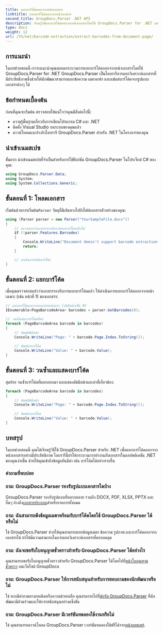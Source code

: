 ```yaml
---
title: แยกบาร์โค้ดออกจากหน้าเอกสาร
linktitle: แยกบาร์โค้ดออกจากหน้าเอกสาร
second_title: GroupDocs.Parser .NET API
description: เรียนรู้วิธีแยกบาร์โค้ดออกจากหน้าเอกสารโดยใช้ GroupDocs.Parser for .NET บทช่วยสอนนี้ให้คำแนะนำทีละขั้นตอนสำหรับการดึงบาร์โค้ด
type: docs
weight: 12
url: /th/net/barcode-extraction/extract-barcodes-from-document-page/
---
```

## การแนะนำ
ในบทช่วยสอนนี้ เราจะแนะนำคุณตลอดกระบวนการแยกบาร์โค้ดออกจากหน้าเอกสารโดยใช้ GroupDocs.Parser for .NET GroupDocs.Parser เป็นไลบรารีการแยกวิเคราะห์เอกสารที่มีประสิทธิภาพซึ่งช่วยให้นักพัฒนาสามารถแยกข้อความ เมตาดาต้า และแม้แต่บาร์โค้ดจากรูปแบบเอกสารต่างๆ ได้
## ข้อกำหนดเบื้องต้น

ก่อนที่คุณจะเริ่มต้น ตรวจสอบให้แน่ใจว่าคุณมีสิ่งต่อไปนี้:
- ความรู้พื้นฐานเกี่ยวกับการเขียนโปรแกรม C# และ .NET
- ติดตั้ง Visual Studio บนระบบของคุณแล้ว
- ดาวน์โหลดและอ้างอิงไลบรารี GroupDocs.Parser สำหรับ .NET ในโครงการของคุณ
## นำเข้าเนมสเปซ
ขั้นแรก นำเข้าเนมสเปซที่จำเป็นสำหรับการใช้ฟังก์ชัน GroupDocs.Parser ในโปรเจ็กต์ C# ของคุณ:

```csharp
using GroupDocs.Parser.Data;
using System;
using System.Collections.Generic;
```
## ขั้นตอนที่ 1: โหลดเอกสาร

 เริ่มต้นด้วยการเริ่มต้น`Parser` วัตถุที่มีเส้นทางไปยังไฟล์เอกสารตัวอย่างของคุณ:

```csharp
using (Parser parser = new Parser("YourSampleFile.docx"))
{
    // ตรวจสอบว่าเอกสารรองรับการแยกบาร์โค้ดหรือไม่
    if (!parser.Features.Barcodes)
    {
        Console.WriteLine("Document doesn't support barcode extraction.");
        return;
    }

    // ดำเนินการสกัดบาร์โค้ด
}
```
## ขั้นตอนที่ 2: แยกบาร์โค้ด

เมื่อคุณตรวจสอบแล้วว่าเอกสารรองรับการแยกบาร์โค้ดแล้ว ให้ดำเนินการแยกบาร์โค้ดออกจากหน้าเฉพาะ (เช่น หน้าที่ 1) ของเอกสาร:

```csharp
// แยกบาร์โค้ดออกจากเอกสารหน้าแรก (ดัชนีหน้าเป็น 0)
IEnumerable<PageBarcodeArea> barcodes = parser.GetBarcodes(0);

// วนซ้ำแต่ละบาร์โค้ดที่พบ
foreach (PageBarcodeArea barcode in barcodes)
{
    // พิมพ์ดัชนีหน้า
    Console.WriteLine("Page: " + barcode.Page.Index.ToString());
    
    // พิมพ์ค่าบาร์โค้ด
    Console.WriteLine("Value: " + barcode.Value);
}
```
## ขั้นตอนที่ 3: วนซ้ำและแสดงบาร์โค้ด

สุดท้าย วนซ้ำบาร์โค้ดที่แยกออกมา และแสดงดัชนีหน้าและค่าที่เกี่ยวข้อง:

```csharp
foreach (PageBarcodeArea barcode in barcodes)
{
    // พิมพ์ดัชนีหน้า
    Console.WriteLine("Page: " + barcode.Page.Index.ToString());
    
    // พิมพ์ค่าบาร์โค้ด
    Console.WriteLine("Value: " + barcode.Value);
}
```
## บทสรุป

ในบทช่วยสอนนี้ คุณได้เรียนรู้วิธีใช้ GroupDocs.Parser สำหรับ .NET เพื่อแยกบาร์โค้ดออกจากหน้าเอกสารอย่างมีประสิทธิภาพ ไลบรารีนี้ทำให้กระบวนการทำงานกับเอกสารในแอปพลิเคชัน .NET ของคุณง่ายขึ้น ช่วยให้คุณเข้าถึงข้อมูลอันมีค่า เช่น บาร์โค้ดได้อย่างราบรื่น

### คำถามที่พบบ่อย

### ถาม: GroupDocs.Parser รองรับรูปแบบเอกสารใดบ้าง
 GroupDocs.Parser รองรับรูปแบบที่หลากหลาย รวมถึง DOCX, PDF, XLSX, PPTX และอื่นๆ อ้างถึง[เอกสารประกอบ](https://reference.groupdocs.com/parser/net/)สำหรับรายการทั้งหมด

### ถาม: ฉันสามารถดึงข้อมูลเมตาพร้อมกับบาร์โค้ดโดยใช้ GroupDocs.Parser ได้หรือไม่
ใช่ GroupDocs.Parser ช่วยให้คุณสามารถแยกข้อมูลเมตา ข้อความ รูปภาพ และบาร์โค้ดออกจากเอกสารได้ ทำให้มีความสามารถในการแยกวิเคราะห์เอกสารที่ครอบคลุม

### ถาม: ฉันจะขอรับใบอนุญาตชั่วคราวสำหรับ GroupDocs.Parser ได้อย่างไร
 คุณสามารถขอรับใบอนุญาตชั่วคราวสำหรับ GroupDocs.Parser ได้โดยไปที่[หน้าใบอนุญาตชั่วคราว](https://purchase.groupdocs.com/temporary-license/) บนเว็บไซต์ GroupDocs

### ถาม: GroupDocs.Parser ให้การสนับสนุนสำหรับการสอบถามของนักพัฒนาหรือไม่
 ใช่ หากมีคำถามทางเทคนิคหรือความช่วยเหลือ คุณสามารถไปที่[ฟอรัม GroupDocs.Parser](https://forum.groupdocs.com/c/parser/17) ที่นักพัฒนามีส่วนร่วมและให้การสนับสนุนอย่างแข็งขัน

### ถาม: GroupDocs.Parser มีเวอร์ชันทดลองใช้งานหรือไม่
 ใช่ คุณสามารถดาวน์โหลด GroupDocs.Parser เวอร์ชันทดลองใช้ฟรีได้จาก[หน้าเผยแพร่](https://releases.groupdocs.com/).